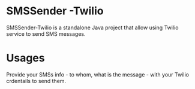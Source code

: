 # SMSSender -Twilio
SMSSender-Twilio is a standalone Java project that allow using Twilio service to send SMS messages.

# Usages
Provide your SMSs info - to whom, what is the message - with your Twilio crdentails to send them.
